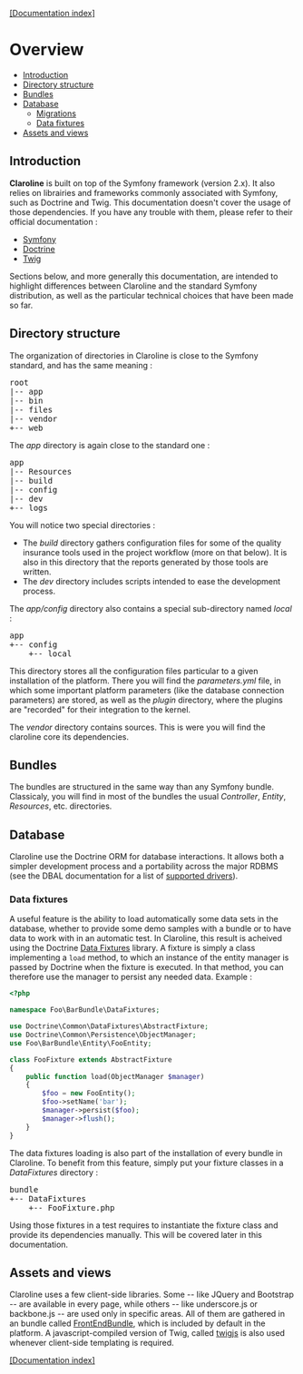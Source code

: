 [[Documentation index]][1]

Overview
========

- [Introduction](#introduction)
- [Directory structure](#directory-structure)
- [Bundles](#bundles)
- [Database](#database)
  - [Migrations](#migrations)
  - [Data fixtures](#data-fixtures)
- [Assets and views](#assets-and-views)

Introduction
------------

**Claroline** is built on top of the Symfony framework (version 2.x). It also
relies on librairies and frameworks commonly associated with Symfony, such as
Doctrine and Twig. This documentation doesn't cover the usage of those
dependencies. If you have any trouble with them, please refer to their official
documentation :

- [Symfony][2]
- [Doctrine][3]
- [Twig][4]

Sections below, and more generally this documentation, are intended to
highlight differences between Claroline and the standard Symfony distribution,
as well as the particular technical choices that have been made so far.

Directory structure
-------------------

The organization of directories in Claroline is close to the Symfony standard,
and has the same meaning :

<pre>
root
|-- app
|-- bin
|-- files
|-- vendor
+-- web
</pre>


The *app* directory is again close to the standard one :

<pre>
app
|-- Resources
|-- build
|-- config
|-- dev
+-- logs
</pre>


You will notice two special directories :

- The *build* directory gathers configuration files for some of the quality
  insurance tools used in the project workflow (more on that below). It is also
  in this directory that the reports generated by those tools are written.
- The *dev* directory includes scripts intended to ease the development
  process.

The *app/config* directory also contains a special sub-directory named
*local* :

<pre>
app
+-- config
    +-- local
</pre>

This directory stores all the configuration files particular to a given
installation of the platform. There you will find the *parameters.yml* file, in
which some important platform parameters (like the database connection
parameters) are stored, as well as the *plugin* directory, where the plugins
are "recorded" for their integration to the kernel.

The *vendor* directory contains sources. This is were you will find the claroline core its dependencies.

Bundles
-------

The bundles are structured in the same way than any Symfony bundle. Classicaly,
you will find in most of the bundles the usual *Controller*, *Entity*,
*Resources*, etc. directories.

Database
--------

Claroline use the Doctrine ORM for database interactions. It allows both a
simpler development process and a portability across the major RDBMS (see the
DBAL documentation for a list of [supported drivers][5]).

### Data fixtures

A useful feature is the ability to load automatically some data sets in
the database, whether to provide some demo samples with a bundle or to have
data to work with in an automatic test. In Claroline, this result is acheived
using the Doctrine [Data Fixtures][8] library. A fixture is simply a class
implementing a `load` method, to which an instance of the entity manager is
passed by Doctrine when the fixture is executed. In that method, you can
therefore use the manager to persist any needed data. Example :

```php
<?php

namespace Foo\BarBundle\DataFixtures;

use Doctrine\Common\DataFixtures\AbstractFixture;
use Doctrine\Common\Persistence\ObjectManager;
use Foo\BarBundle\Entity\FooEntity;

class FooFixture extends AbstractFixture
{
    public function load(ObjectManager $manager)
    {
        $foo = new FooEntity();
        $foo->setName('bar');
        $manager->persist($foo);
        $manager->flush();
    }
}
```

The data fixtures loading is also part of the installation of every bundle in
Claroline. To benefit from this feature, simply put your fixture classes in
a *DataFixtures* directory :

<pre>
bundle
+-- DataFixtures
    +-- FooFixture.php
</pre>

Using those fixtures in a test requires to instantiate the fixture class and
provide its dependencies manually. This will be covered later in this
documentation.

Assets and views
----------------

Claroline uses a few client-side libraries. Some -- like JQuery and Bootstrap
-- are available in every page, while others -- like underscore.js or
backbone.js -- are used only in specific areas. All of them are gathered in an
bundle called [FrontEndBundle][9], which is included by default in the
platform. A javascript-compiled version of Twig, called [twigjs][10] is also
used whenever client-side templating is required.

[[Documentation index]][1]

[1]:  ../index.md
[2]:  http://symfony.com/doc/current/index.html
[3]:  http://docs.doctrine-project.org/projects/doctrine-orm/en/latest/index.html
[4]:  http://twig.sensiolabs.org/documentation
[5]:  http://docs.doctrine-project.org/projects/doctrine-dbal/en/latest/reference/configuration.html#driver
[6]:  http://docs.doctrine-project.org/en/2.0.x/reference/tools.html#database-schema-generation
[7]:  http://docs.doctrine-project.org/projects/doctrine-migrations/en/latest/toc.html
[8]:  https://github.com/doctrine/data-fixtures
[9]:  https://github.com/claroline/FrontEndBundle
[10]: http://jmsyst.com/libs/twig.js
